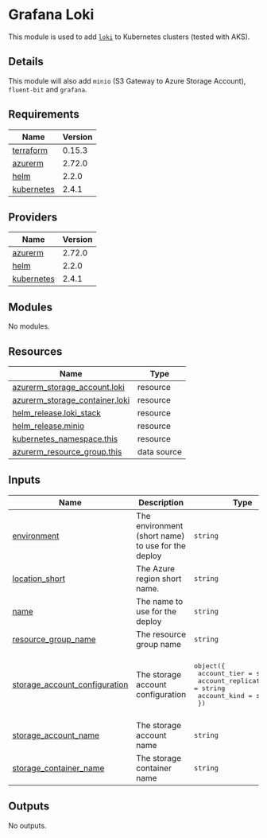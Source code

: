 # Grafana Loki

This module is used to add [`loki`](https://github.com/grafana/loki) to Kubernetes clusters (tested with AKS).

## Details

This module will also add `minio` (S3 Gateway to Azure Storage Account), `fluent-bit` and `grafana`.

## Requirements

| Name | Version |
|------|---------|
| <a name="requirement_terraform"></a> [terraform](#requirement\_terraform) | 0.15.3 |
| <a name="requirement_azurerm"></a> [azurerm](#requirement\_azurerm) | 2.72.0 |
| <a name="requirement_helm"></a> [helm](#requirement\_helm) | 2.2.0 |
| <a name="requirement_kubernetes"></a> [kubernetes](#requirement\_kubernetes) | 2.4.1 |

## Providers

| Name | Version |
|------|---------|
| <a name="provider_azurerm"></a> [azurerm](#provider\_azurerm) | 2.72.0 |
| <a name="provider_helm"></a> [helm](#provider\_helm) | 2.2.0 |
| <a name="provider_kubernetes"></a> [kubernetes](#provider\_kubernetes) | 2.4.1 |

## Modules

No modules.

## Resources

| Name | Type |
|------|------|
| [azurerm_storage_account.loki](https://registry.terraform.io/providers/hashicorp/azurerm/2.72.0/docs/resources/storage_account) | resource |
| [azurerm_storage_container.loki](https://registry.terraform.io/providers/hashicorp/azurerm/2.72.0/docs/resources/storage_container) | resource |
| [helm_release.loki_stack](https://registry.terraform.io/providers/hashicorp/helm/2.2.0/docs/resources/release) | resource |
| [helm_release.minio](https://registry.terraform.io/providers/hashicorp/helm/2.2.0/docs/resources/release) | resource |
| [kubernetes_namespace.this](https://registry.terraform.io/providers/hashicorp/kubernetes/2.4.1/docs/resources/namespace) | resource |
| [azurerm_resource_group.this](https://registry.terraform.io/providers/hashicorp/azurerm/2.72.0/docs/data-sources/resource_group) | data source |

## Inputs

| Name | Description | Type | Default | Required |
|------|-------------|------|---------|:--------:|
| <a name="input_environment"></a> [environment](#input\_environment) | The environment (short name) to use for the deploy | `string` | n/a | yes |
| <a name="input_location_short"></a> [location\_short](#input\_location\_short) | The Azure region short name. | `string` | n/a | yes |
| <a name="input_name"></a> [name](#input\_name) | The name to use for the deploy | `string` | n/a | yes |
| <a name="input_resource_group_name"></a> [resource\_group\_name](#input\_resource\_group\_name) | The resource group name | `string` | `""` | no |
| <a name="input_storage_account_configuration"></a> [storage\_account\_configuration](#input\_storage\_account\_configuration) | The storage account configuration | <pre>object({<br>    account_tier             = string<br>    account_replication_type = string<br>    account_kind             = string<br>  })</pre> | <pre>{<br>  "account_kind": "StorageV2",<br>  "account_replication_type": "GRS",<br>  "account_tier": "Standard"<br>}</pre> | no |
| <a name="input_storage_account_name"></a> [storage\_account\_name](#input\_storage\_account\_name) | The storage account name | `string` | `""` | no |
| <a name="input_storage_container_name"></a> [storage\_container\_name](#input\_storage\_container\_name) | The storage container name | `string` | `"loki"` | no |

## Outputs

No outputs.
